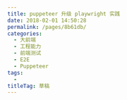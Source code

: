 ```yaml
---
title: puppeteer 升级 playwright 实践
date: 2018-02-01 14:50:28
permalink: /pages/8b61db/
categories: 
  - 大前端
  - 工程能力
  - 前端测试
  - E2E
  - Puppeteer
tags: 
  - 
titleTag: 草稿
---
```


